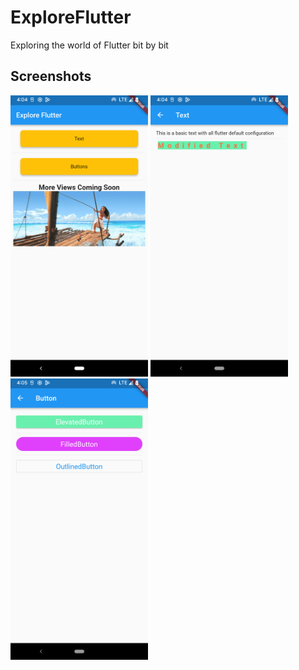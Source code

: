 # ExploreFlutter
Exploring the world of Flutter bit by bit

## Screenshots

<p>
<img src="/Screenshot/home.png" width="220" height="450"/>
<img src="/Screenshot/text.png" width="220" height="450"/>
<img src="/Screenshot/button.png" width="220" height="450"/>
</p>